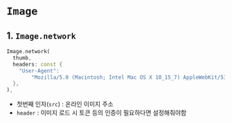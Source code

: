 # `Image`

## 1. `Image.network`
```dart
Image.network(
  thumb,
  headers: const {
    "User-Agent":
        "Mozilla/5.0 (Macintosh; Intel Mac OS X 10_15_7) AppleWebKit/537.36 (KHTML, like Gecko) Chrome/110.0.0.0 Safari/537.36",
  },
),
```
- 첫번째 인자(`src`) : 온라인 이미지 주소
- `header` : 이미지 로드 시 토큰 등의 인증이 필요하다면 설정해줘야함 